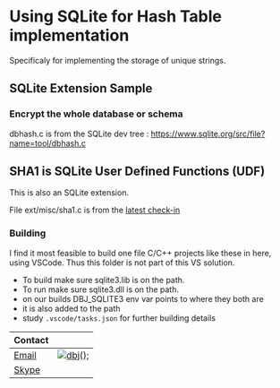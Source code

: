 
# Using SQLite for Hash Table implementation

Specificaly for implementing the storage of unique strings.

## SQLite Extension Sample
### Encrypt the whole database or schema 
dbhash.c is from the SQLite dev tree : https://www.sqlite.org/src/file?name=tool/dbhash.c

## SHA1 is SQLite User Defined Functions (UDF)

This is also an SQLite extension.

File ext/misc/sha1.c is from the [latest check-in](https://www.sqlite.org/src/file/ext/misc/sha1.c)


### Building

I find it most feasible to build one file C/C++ projects like these in here, using VSCode.
Thus this folder is not part of this VS solution.

- To build make sure sqlite3.lib is on the path.
- To run make sure sqlite3.dll is on the path.
- on our builds DBJ_SQLITE3 env var points to where they both are
- it is also added to the path
- study `.vscode/tasks.json` for further building details


| Contact | &nbsp;
|---------|----------
|[Email](mailto:info@dbj.systems) | [![dbj();](https://dbj.org/wp-content/uploads/2015/12/cropped-dbj-icon-e1486129719897.jpg)](http://www.dbj.org "dbj")
|[Skype](skype:live:dbj.systems?chat) |  

